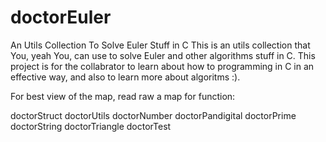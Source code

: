 doctorEuler
===========

An Utils Collection To Solve Euler Stuff in C
This is an utils collection that You, yeah You, can use to solve Euler and other algorithms stuff in C. This project is for the collabrator to learn about how to programming in C in an effective way, and also to learn more about algoritms :). 

For best view of the map, read raw
a map for function:

doctorStruct
doctorUtils
	doctorNumber
	doctorPandigital
	doctorPrime
	doctorString
	doctorTriangle
  doctorTest
  
